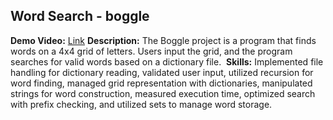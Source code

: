 ## Word Search - boggle
**Demo Video:** [Link]([https://github.com/YourUsername](https://drive.google.com/file/d/1NqmXw-dwOFOjexf9Rz80wokwZ_Mkh8c1/view?usp=sharing))
**Description:** The Boggle project is a program that finds words on a 4x4 grid of letters. Users input the grid, and the program searches for valid words based on a dictionary file. 
**Skills:** Implemented file handling for dictionary reading, validated user input, utilized recursion for word finding, managed grid representation with dictionaries, manipulated strings for word construction, measured execution time, optimized search with prefix checking, and utilized sets to manage word storage.
